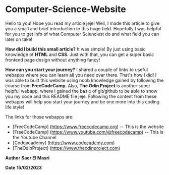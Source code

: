 # Computer-Science-Website

Hello to you! Hope you read my article jeje!
Well, I made this article to give you a small and brief introduction to this huge field. Hopefully I was helpful for you to get info of what Computer Scienciest do and what field you can  later on take!

**How did I build this small article?**
It was simple! By just using basic knowledge of **HTML** and **CSS**. Just with that, you can get a super basic frontend page design without anything fancy!

**How can you start your journey?**
I shared a couple of links to useful webapps where you can learn all you need over there. That's how I did! I was able to built this website using noob knowledge gained by following the course from **FreeCodeCamp**. Also, **The Odin Project** is another super helpful webapp, where I gained the basic of git/github to be able to show you my code and this README file jeje.
Following the content from these webapps will help you start your journey and be one more into this coding life style!

The links for those webapps are:
* [FreeCodeCamp] (https://www.freecodecamp.org) -- This is the website
* [FreeCodeCamp] (https://www.youtube.com/@freecodecamp) -- This is the Youtube Channel
* [Codeacademy] (https://www.codecademy.com)
* [TheOdinProject] (https://www.theodinproject.com)

**Author**
    **Saer El Masri**

**Date**
    **15/02/2023**